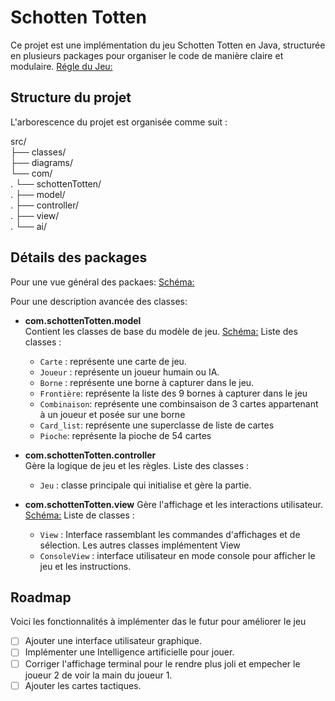 # Schotten Totten

Ce projet est une implémentation du jeu Schotten Totten en Java, structurée en plusieurs packages pour organiser le code de manière claire et modulaire.
[Régle du Jeu:](PG220_Projet_1.pdf)

## Structure du projet

L'arborescence du projet est organisée comme suit :

src/<br>
├── classes/<br>
├── diagrams/<br>
└── com/<br>
.   └── schottenTotten/ <br>
.       ├── model/ <br>
.       ├── controller/ <br>
.       ├── view/ <br>
.       └── ai/<br>


## Détails des packages

Pour une vue général des packaes:
[Schéma:](src/diagrams/all.png)

Pour une description avancée des classes: 


- **com.schottenTotten.model**  
  Contient les classes de base du modèle de jeu.
  [Schéma:](src/diagrams/model.png)
  Liste des classes :
  - `Carte` : représente une carte de jeu.
  - `Joueur` : représente un joueur humain ou IA.
  - `Borne` : représente une borne à capturer dans le jeu.
  - `Frontière`: représente la liste des 9 bornes à capturer dans le jeu
  - `Combinaison`: représente une combinsaison de 3 cartes appartenant à un joueur et posée sur une borne
  - `Card_list`: représente une superclasse de liste de cartes
  - `Pioche`: représente la pioche de 54 cartes

- **com.schottenTotten.controller**  
  Gère la logique de jeu et les règles.
  Liste des classes :
  - `Jeu` : classe principale qui initialise et gère la partie.

- **com.schottenTotten.view**
  Gère l'affichage et les interactions utilisateur.
  [Schéma:](src/diagrams/view.png)
  Liste de classes :
  - `View` : Interface rassemblant les commandes d'affichages et de sélection. Les autres classes implémentent View
  - `ConsoleView` : interface utilisateur en mode console pour afficher le jeu et les instructions.


## Roadmap

Voici les fonctionnalités à implémenter das le futur pour améliorer le jeu
- [ ] Ajouter une interface utilisateur graphique.
- [ ] Implémenter une Intelligence artificielle pour jouer.
- [ ] Corriger l'affichage terminal pour le rendre plus joli et empecher le joueur 2 de voir la main du joueur 1.
- [ ] Ajouter les cartes tactiques.
